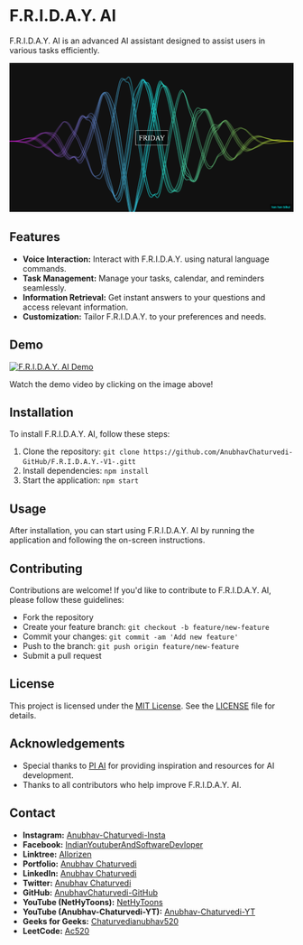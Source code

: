 # F.R.I.D.A.Y. AI

F.R.I.D.A.Y. AI is an advanced AI assistant designed to assist users in various tasks efficiently.

![F.R.I.D.A.Y. AI Logo](https://github.com/AnubhavChaturvedi-GitHub/F.R.I.D.A.Y.-V1-/blob/main/Screenshot%202024-04-25%20030347.png)

## Features

- **Voice Interaction:** Interact with F.R.I.D.A.Y. using natural language commands.
- **Task Management:** Manage your tasks, calendar, and reminders seamlessly.
- **Information Retrieval:** Get instant answers to your questions and access relevant information.
- **Customization:** Tailor F.R.I.D.A.Y. to your preferences and needs.

## Demo

[![F.R.I.D.A.Y. AI Demo](https://img.youtube.com/vi/EPBKfcShtIA/maxresdefault.jpg)](https://youtu.be/EPBKfcShtIA?si=MUt9xB3f8eRVjRm5)

Watch the demo video by clicking on the image above!

## Installation

To install F.R.I.D.A.Y. AI, follow these steps:

1. Clone the repository: `git clone https://github.com/AnubhavChaturvedi-GitHub/F.R.I.D.A.Y.-V1-.gitt`
2. Install dependencies: `npm install`
3. Start the application: `npm start`

## Usage

After installation, you can start using F.R.I.D.A.Y. AI by running the application and following the on-screen instructions.

## Contributing

Contributions are welcome! If you'd like to contribute to F.R.I.D.A.Y. AI, please follow these guidelines:
- Fork the repository
- Create your feature branch: `git checkout -b feature/new-feature`
- Commit your changes: `git commit -am 'Add new feature'`
- Push to the branch: `git push origin feature/new-feature`
- Submit a pull request

## License

This project is licensed under the [MIT License](link/to/license). See the [LICENSE](link/to/license) file for details.

## Acknowledgements

- Special thanks to [PI AI](https://pi.ai) for providing inspiration and resources for AI development.
- Thanks to all contributors who help improve F.R.I.D.A.Y. AI.

## Contact

- **Instagram:** [Anubhav-Chaturvedi-Insta](https://www.instagram.com/_anubhav__chaturvedi_/)
- **Facebook:** [IndianYoutuberAndSoftwareDevloper](https://www.facebook.com/IndianYoutuberAndSoftwareDevloper)
- **Linktree:** [Allorizen](https://linktr.ee/allorizen)
- **Portfolio:** [Anubhav Chaturvedi](https://anubhavchaturvedipro-portfolio.netlify.app)
- **LinkedIn:** [Anubhav Chaturvedi](https://linkedin.com/in/anubhav-chaturvedi-)
- **Twitter:** [Anubhav Chaturvedi](https://twitter.com/AnubhavChatu)
- **GitHub:** [AnubhavChaturvedi-GitHub](https://github.com/AnubhavChaturvedi-GitHub)
- **YouTube (NetHyToons):** [NetHyToons](https://www.youtube.com/@nethytoons)
- **YouTube (Anubhav-Chaturvedi-YT):** [Anubhav-Chaturvedi-YT](https://www.youtube.com/@Anubhav_Chaturvedi)
- **Geeks for Geeks:** [Chaturvedianubhav520](https://auth.geeksforgeeks.org/user/chaturvedianubhav520)
- **LeetCode:** [Ac520](https://leetcode.com/Ac520)
